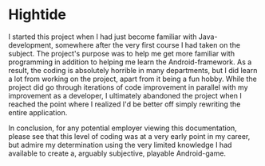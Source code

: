 # Hightide

I started this project when I had just become familiar with Java-development, somewhere after the very first course I had taken on the subject.
The project's purpose was to help me get more familiar with programming in addition to helping me learn the Android-framework.
As a result, the coding is absolutely horrible in many departments, but I did learn a lot from working on the project, 
apart from it being a fun hobby. While the project did go through iterations of code improvement in parallel with my improvement as a developer,
I ultimately abandoned the project when I reached the point where I realized I'd be better off simply rewriting the entire application.

In conclusion,
for any potential employer viewing this documentation, please see that this level of coding was at a very early point in my career, 
but admire my determination using the very limited knowledge I had available to create a, arguably subjective, playable Android-game.

